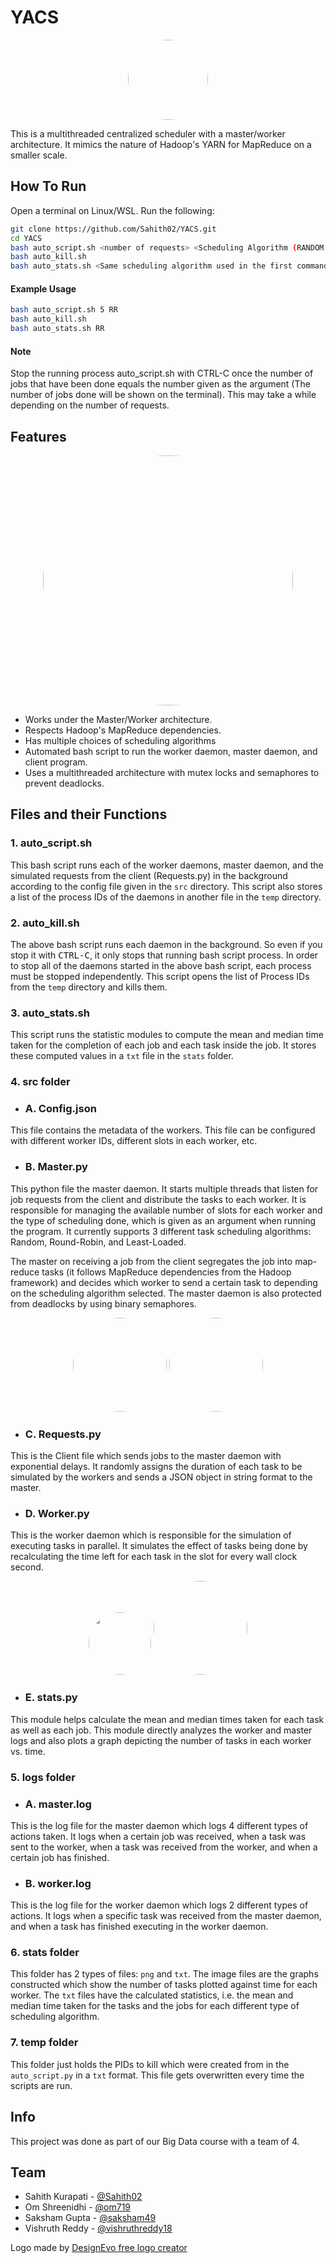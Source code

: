 # YACS

<p align="center"><kbd><img src="./images/logo.jpg" width="128px" style="border-radius: 500px;"></kbd><p>


This is a multithreaded centralized scheduler with a master/worker architecture. It mimics the nature of Hadoop's YARN for MapReduce on a smaller scale. 

## How To Run

Open a terminal on Linux/WSL. Run the following:

```bash
git clone https://github.com/Sahith02/YACS.git
cd YACS
bash auto_script.sh <number of requests> <Scheduling Algorithm (RANDOM / RR / LL)>
bash auto_kill.sh
bash auto_stats.sh <Same scheduling algorithm used in the first command>
```

#### Example Usage

```bash
bash auto_script.sh 5 RR
bash auto_kill.sh
bash auto_stats.sh RR
```

#### Note
Stop the running process auto_script.sh with CTRL-C  once the number of jobs that have been done equals the number given as the argument (The number of jobs done will be shown on the terminal). This may take a while depending on the number of requests.

## Features

<p align="center"><kbd><img src="./images/architecture.png" width="400px" style="border-radius: 500px;"></kbd><p>


- Works under the Master/Worker architecture.
- Respects Hadoop's MapReduce dependencies.
- Has multiple choices of scheduling algorithms
- Automated bash script to run the worker daemon, master daemon, and client program.
- Uses a multithreaded architecture with mutex locks and semaphores to prevent deadlocks.

## Files and their Functions

### 1. auto_script.sh
This bash script runs each of the worker daemons, master daemon, and the simulated requests from the client (Requests.py) in the background according to the config file given in the `src` directory. This script also stores a list of the process IDs of the daemons in another file in the `temp` directory.

### 2. auto_kill.sh
The above bash script runs each daemon in the background. So even if you stop it with <kbd>CTRL-C</kbd>, it only stops that running bash script process. In order to stop all of the daemons started in the above bash script, each process must be stopped independently. This script opens the list of Process IDs from the `temp` directory and kills them.

### 3. auto_stats.sh
This script runs the statistic modules to compute the mean and median time taken for the completion of each job and each task inside the job. It stores these computed values in a `txt` file in the `stats` folder.

### 4. src folder
- ### A. Config.json
This file contains the metadata of the workers. This file can be configured with different worker IDs, different slots in each worker, etc.

- ### B. Master.py
This python file the master daemon. It starts multiple threads that listen for job requests from the client and distribute the tasks to each worker. It is responsible for managing the available number of slots for each worker and the type of scheduling done, which is given as an argument when running the program. It currently supports 3 different task scheduling algorithms: Random, Round-Robin, and Least-Loaded.

The master on receiving a job from the client segregates the job into map-reduce tasks (it follows MapReduce dependencies from the Hadoop framework) and decides which worker to send a certain task to depending on the scheduling algorithm selected. The master daemon is also protected from deadlocks by using binary semaphores.

<p align="center">
	<kbd><img src="./images/master1.png" width="150px" style="border-radius: 500px;"></kbd>
	<kbd><img src="./images/master2.png" width="150px" style="border-radius: 500px;"></kbd>
<p>

- ### C. Requests.py
This is the Client file which sends jobs to the master daemon with exponential delays. It randomly assigns the duration of each task to be simulated by the workers and sends a JSON object in string format to the master.

- ### D. Worker.py
This is the worker daemon which is responsible for the simulation of executing tasks in parallel. It simulates the effect of tasks being done by recalculating the time left for each task in the slot for every wall clock second.

<p align="center">
	<kbd><img src="./images/worker1.png" width="100px" style="border-radius: 500px;"></kbd>
	<kbd><img src="./images/worker2.png" width="150px" style="border-radius: 500px;"></kbd>
<p>


- ### E. stats.py
This module helps calculate the mean and median times taken for each task as well as each job. This module directly analyzes the worker and master logs and also plots a graph depicting the number of tasks in each worker vs. time.

### 5. logs folder
- ### A. master.log
This is the log file for the master daemon which logs 4 different types of actions taken. It logs when a certain job was received, when a task was sent to the worker, when a task was received from the worker, and when a certain job has finished.

- ### B. worker.log
This is the log file for the worker daemon which logs 2 different types of actions. It logs when a specific task was received from the master daemon, and when a task has finished executing in the worker daemon.


### 6. stats folder
This folder has 2 types of files: `png` and `txt`. The image files are the graphs constructed which show the number of tasks plotted against time for each worker. The `txt` files have the calculated statistics, i.e. the mean and median time taken for the tasks and the jobs for each different type of scheduling algorithm.

### 7. temp folder
This folder just holds the PIDs to kill which were created from in the `auto_script.py` in a `txt` format. This file gets overwritten every time the scripts are run.


## Info
This project was done as part of our Big Data course with a team of 4.

## Team
- Sahith Kurapati - [@Sahith02]( https://github.com/Sahith02 )
- Om Shreenidhi - [@om719]( https://github.com/om719 )
- Saksham Gupta - [@saksham49]( https://github.com/saksham49 )
- Vishruth Reddy - [@vishruthreddy18]( https://github.com/vishruthreddy18 )


<div>Logo made by <a href="https://www.designevo.com/logo-maker/" title="Free Online Logo Maker">DesignEvo free logo creator</a></div>
